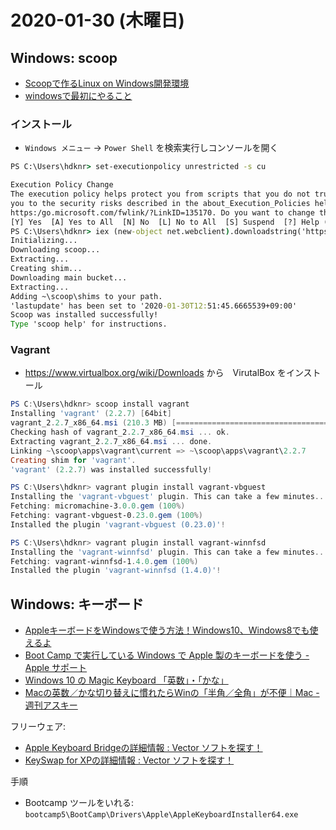 # 2020-01-30 (木曜日)

## Windows: scoop

- [Scoopで作るLinux on Windows開発環境](https://qiita.com/dozo/items/a6f63aa1b03d1773b8ec)
- [windowsで最初にやること](https://qiita.com/honeytrap15/items/e6e7f65bb436a4b5d813)

### インストール

- `Windows メニュー` -> `Power Shell` を検索実行しコンソールを開く

~~~bat
PS C:\Users\hdknr> set-executionpolicy unrestricted -s cu

Execution Policy Change
The execution policy helps protect you from scripts that you do not trust. Changing the execution policy might expose
you to the security risks described in the about_Execution_Policies help topic at
https:/go.microsoft.com/fwlink/?LinkID=135170. Do you want to change the execution policy?
[Y] Yes  [A] Yes to All  [N] No  [L] No to All  [S] Suspend  [?] Help (default is "N"): Y
PS C:\Users\hdknr> iex (new-object net.webclient).downloadstring('https://get.scoop.sh')
Initializing...
Downloading scoop...
Extracting...
Creating shim...
Downloading main bucket...
Extracting...
Adding ~\scoop\shims to your path.
'lastupdate' has been set to '2020-01-30T12:51:45.6665539+09:00'
Scoop was installed successfully!
Type 'scoop help' for instructions.
~~~

### Vagrant

- https://www.virtualbox.org/wiki/Downloads から　VirutalBox をインストール

~~~powershell
PS C:\Users\hdknr> scoop install vagrant
Installing 'vagrant' (2.2.7) [64bit]
vagrant_2.2.7_x86_64.msi (210.3 MB) [=========================================================================] 100%
Checking hash of vagrant_2.2.7_x86_64.msi ... ok.
Extracting vagrant_2.2.7_x86_64.msi ... done.
Linking ~\scoop\apps\vagrant\current => ~\scoop\apps\vagrant\2.2.7
Creating shim for 'vagrant'.
'vagrant' (2.2.7) was installed successfully!
~~~

~~~powershell
PS C:\Users\hdknr> vagrant plugin install vagrant-vbguest
Installing the 'vagrant-vbguest' plugin. This can take a few minutes...
Fetching: micromachine-3.0.0.gem (100%)
Fetching: vagrant-vbguest-0.23.0.gem (100%)
Installed the plugin 'vagrant-vbguest (0.23.0)'!
~~~

~~~ps1
PS C:\Users\hdknr> vagrant plugin install vagrant-winnfsd
Installing the 'vagrant-winnfsd' plugin. This can take a few minutes...
Fetching: vagrant-winnfsd-1.4.0.gem (100%)
Installed the plugin 'vagrant-winnfsd (1.4.0)'!
~~~



## Windows: キーボード

- [AppleキーボードをWindowsで使う方法！Windows10、Windows8でも使えるよ](https://jimon.info/applekeyboard-windows/)
- [Boot Camp で実行している Windows で Apple 製のキーボードを使う - Apple サポート](https://support.apple.com/ja-jp/HT202676)
- [Windows 10 の Magic Keyboard 「英数」・「かな」](https://qiita.com/e5b08fe6bea4/items/136c0a947b2d7ff94082)
- [Macの英数／かな切り替えに慣れたらWinの「半角／全角」が不便｜Mac - 週刊アスキー](https://weekly.ascii.jp/elem/000/000/188/188160/)

フリーウェア:

- [Apple Keyboard Bridgeの詳細情報 : Vector ソフトを探す！](https://www.vector.co.jp/soft/winnt/util/se480698.html)
- [KeySwap for XPの詳細情報 : Vector ソフトを探す！](https://www.vector.co.jp/soft/winnt/util/se228667.html)

手順

- Bootcamp ツールをいれる: `bootcamp5\BootCamp\Drivers\Apple\AppleKeyboardInstaller64.exe`




